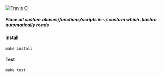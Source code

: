 [![Travis CI](https://img.shields.io/travis/BialkowskiSz/dotfiles.svg?style=for-the-badge)](https://travis-ci.org/BialkowskiSz/dotfiles)

##### Place all custom aliases/functions/scripts in ~/.custom which .bashrc automatically reads

#### Install
`make install`

#### Test
`make test`
